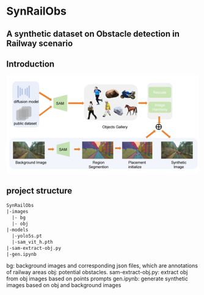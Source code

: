 # SynRailObs

## A synthetic dataset on Obstacle detection in Railway scenario

## Introduction
![intro](md-imgs/intro.png)

## project structure
```
SynRailObs
|-images
  |- bg
  |- obj
|-models
  |-yolo5s.pt
  |-sam_vit_h.pth
|-sam-extract-obj.py
|-gen.ipynb
```
bg: background images and corresponding json files, which are annotations
of railway areas
obj: potential obstacles.
sam-extract-obj.py: extract obj from obj images based on points prompts
gen.ipynb: generate synthetic images based on obj and background images
